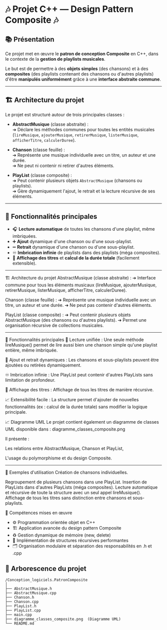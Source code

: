 ﻿# 🎶 Projet C++ — Design Pattern Composite 🎶

## 📚 Présentation

Ce projet met en œuvre le **patron de conception Composite** en C++, dans le contexte de la **gestion de playlists musicales**.

Le but est de permettre à des **objets simples** (des chansons) et à des **composites** (des playlists contenant des chansons ou d'autres playlists) d'être **manipulés uniformément** grâce à une **interface abstraite commune**.

---

## 🏗️ Architecture du projet

Le projet est structuré autour de trois principales classes :

- **AbstractMusique** (classe abstraite) :  
  ➔ Déclare les méthodes communes pour toutes les entités musicales (`lireMusique`, `ajouterMusique`, `retirerMusique`, `listerMusique`, `afficherTitre`, `calculerDuree`).

- **Chanson** (classe feuille) :  
  ➔ Représente une musique individuelle avec un titre, un auteur et une durée.  
  ➔ Ne peut ni contenir ni retirer d'autres éléments.

- **PlayList** (classe composite) :  
  ➔ Peut contenir plusieurs objets `AbstractMusique` (chansons ou playlists).  
  ➔ Gère dynamiquement l'ajout, le retrait et la lecture récursive de ses éléments.

---

## 🚀 Fonctionnalités principales

- 🎧 **Lecture automatique** de toutes les chansons d'une playlist, même imbriquées.
- ➕ **Ajout** dynamique d'une chanson ou d'une sous-playlist.
- ➖ **Retrait** dynamique d'une chanson ou d'une sous-playlist.
- ♾️ **Imbrication infinie** de playlists dans des playlists (méga composites).
- 📜 **Affichage des titres** et **calcul de la durée totale** (facilement extensible).

---

🏗️ Architecture du projet
AbstractMusique (classe abstraite) :
➔ Interface commune pour tous les éléments musicaux (lireMusique, ajouterMusique, retirerMusique, listerMusique, afficherTitre, calculerDuree).

Chanson (classe feuille) :
➔ Représente une musique individuelle avec un titre, un auteur et une durée.
➔ Ne peut pas contenir d'autres éléments.

PlayList (classe composite) :
➔ Peut contenir plusieurs objets AbstractMusique (des chansons ou d'autres playlists).
➔ Permet une organisation récursive de collections musicales.

---

🚀 Fonctionnalités principales
🎯 Lecture unifiée :
Une seule méthode lireMusique() permet de lire aussi bien une chanson simple qu'une playlist entière, même imbriquée.

🔁 Ajout et retrait dynamiques :
Les chansons et sous-playlists peuvent être ajoutées ou retirées dynamiquement.

♾️ Imbrication infinie :
Une PlayList peut contenir d'autres PlayLists sans limitation de profondeur.

📜 Affichage des titres :
Affichage de tous les titres de manière récursive.

📈 Extensibilité facile :
La structure permet d'ajouter de nouvelles fonctionnalités (ex : calcul de la durée totale) sans modifier la logique principale.

📈 Diagramme UML
Le projet contient également un diagramme de classes UML disponible dans :
diagramme_classes_composite.png

Il présente :

Les relations entre AbstractMusique, Chanson et PlayList,

L'usage du polymorphisme et du design Composite.

---

🧪 Exemples d'utilisation
Création de chansons individuelles.

Regroupement de plusieurs chansons dans une PlayList.
Insertion de PlayLists dans d'autres PlayLists (méga composites).
Lecture automatique et récursive de toute la structure avec un seul appel lireMusique().
Affichage de tous les titres sans distinction entre chansons et sous-playlists.

🎯 Compétences mises en œuvre
- ⚙️ Programmation orientée objet en C++
- 🏗️ Application avancée du design pattern Composite
- ♻️ Gestion dynamique de mémoire (new, delete)
- 🔁 Implémentation de structures récursives performantes
- 🗂️ Organisation modulaire et séparation des responsabilités en .h et .cpp


## 📂 Arborescence du projet

```text
/Conception_logiciels.PatronComposite
│
├── AbstractMusique.h
├── AbstractMusique.cpp
├── Chanson.h
├── Chanson.cpp
├── PlayList.h
├── PlayList.cpp
├── main.cpp
├── diagramme_classes_composite.png  (Diagramme UML)
└── README.md
